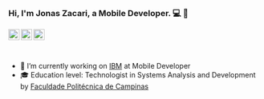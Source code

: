 ### Hi, I'm Jonas Zacari, a Mobile Developer. 💻 📲

<a target="_blank" href="https://www.linkedin.com/in/jzacari/">
  <img align="left" alt="LinkdeIN" width="22px" src="https://cdn.jsdelivr.net/npm/simple-icons@v3/icons/linkedin.svg" />
</a>

<a target="_blank" href="mailto:jonas.zacari@gmail.com">
  <img align="left" alt="Gmail" width="22px" src="https://cdn.jsdelivr.net/npm/simple-icons@v3/icons/gmail.svg" />
</a>

<a target="_blank" href="https://api.whatsapp.com/send?phone=5519997904945">
  <img align="left" alt="Whatsapp" width="22px" src="https://cdn.jsdelivr.net/npm/simple-icons@v3/icons/whatsapp.svg" />
</a>

</br>
</br>
</br>

- 🔭 I’m currently working on [IBM](https://github.com/IBM) at Mobile Developer
- 🎓 Education level: Technologist in Systems Analysis and Development by [Faculdade Politécnica de Campinas](https://uniesp.edu.br/sites/policamp/)


<!--
**JonasZaca/JonasZaca** is a ✨ _special_ ✨ repository because its `README.md` (this file) appears on your GitHub profile.

Here are some ideas to get you started:

- 🔭 I’m currently working on [IBM](https://github.com/IBM) at Mobile Developer
- 🎓 Education level: Technologist in Systems Analysis and Development by [Faculdade Politécnica de Campinas] (http://uniesp.edu.br/sites/policamp)
- 🌱 I’m currently learning ...
- 💬 Ask me about ...
- 📫 How to reach me: ...
- 😄 Pronouns: ...
- ⚡ Fun fact: ...
-->
